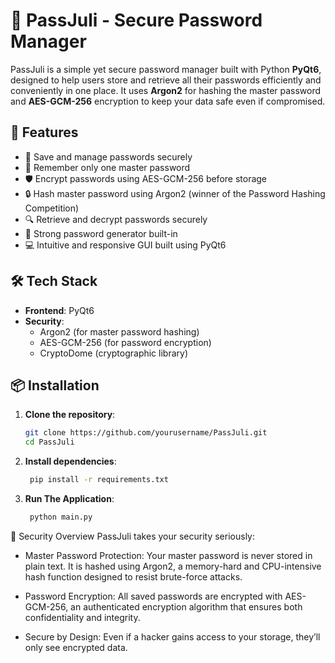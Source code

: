 # 🔐 PassJuli - Secure Password Manager

PassJuli is a simple yet secure password manager built with Python **PyQt6**, designed to help users store and retrieve all their passwords efficiently and conveniently in one place. It uses **Argon2** for hashing the master password and **AES-GCM-256** encryption to keep your data safe even if compromised.

## 🚀 Features

- 🔐 Save and manage passwords securely
- 🧠 Remember only one master password
- 🛡️ Encrypt passwords using AES-GCM-256 before storage
- 🔒 Hash master password using Argon2 (winner of the Password Hashing Competition)
- 🔍 Retrieve and decrypt passwords securely
- 🧬 Strong password generator built-in
- 💻 Intuitive and responsive GUI built using PyQt6

## 🛠️ Tech Stack

- **Frontend**: PyQt6
- **Security**:
  - Argon2 (for master password hashing)
  - AES-GCM-256 (for password encryption)
  - CryptoDome (cryptographic library)

## 📦 Installation

1. **Clone the repository**:
   ```bash
   git clone https://github.com/yourusername/PassJuli.git
   cd PassJuli

2. **Install dependencies**:
   ```bash
    pip install -r requirements.txt

4. **Run The Application**:
   ```bash
    python main.py

🔐 Security Overview
PassJuli takes your security seriously:

- Master Password Protection: Your master password is never stored in plain text. It is hashed using Argon2, a memory-hard and CPU-intensive hash function designed to resist brute-force attacks.

- Password Encryption: All saved passwords are encrypted with AES-GCM-256, an authenticated encryption algorithm that ensures both confidentiality and integrity.

- Secure by Design: Even if a hacker gains access to your storage, they’ll only see encrypted data.



